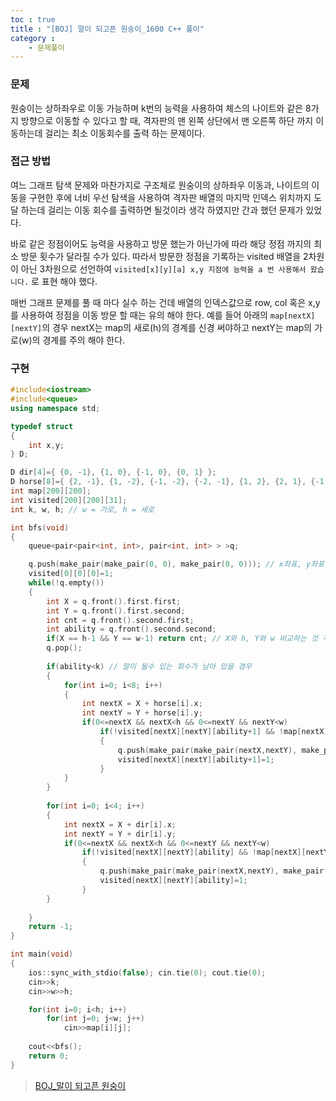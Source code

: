 ```yaml
---
toc : true
title : "[BOJ] 말이 되고픈 원숭이_1600 C++ 풀이"
category :
    - 문제풀이
---
```

### 문제
원숭이는 상하좌우로 이동 가능하며 k번의 능력을 사용하여 체스의 나이트와 같은 8가지 방향으로 이동할 수 있다고 할 때, 격자판의 맨 왼쪽 상단에서 맨 오른쪽 하단 까지 이동하는데 걸리는 최소 이동회수를 출력 하는 문제이다. 

### 접근 방법
여느 그래프 탐색 문제와 마찬가지로 구조체로 원숭이의 상하좌우 이동과, 나이트의 이동을 구현한 후에 너비 우선 탐색을 사용하여 격자판 배열의 마지막 인덱스 위치까지 도달 하는데 걸리는 이동 회수를 출력하면 될것이라 생각 하였지만 간과 했던 문제가 있었다.

바로 같은 정점이어도 능력을 사용하고 방문 했는가 아닌가에 따라 해당 정점 까지의 최소 방문 횟수가 달라질 수가 있다. 따라서 방문한 정점을 기록하는 visited 배열을 2차원이 아닌 3차원으로 선언하여 `visited[x][y][a] x,y 지점에 능력을 a 번 사용해서 왔습니다.` 로 표현 해야 했다.

매번 그래프 문제를 풀 때 마다 실수 하는 건데 배열의 인덱스값으로 row, col 혹은 x,y를 사용하여 정점을 이동 방문 할 때는 유의 해야 한다. 예를 들어 아래의 `map[nextX][nextY]`의 경우 nextX는 map의 새로$($h)의 경계를 신경 써야하고 nextY는 map의 가로$($w)의 경계를 주의 해야 한다.

### 구현

``` cpp
#include<iostream>
#include<queue>
using namespace std;

typedef struct
{
    int x,y;
} D;

D dir[4]={ {0, -1}, {1, 0}, {-1, 0}, {0, 1} };
D horse[8]={ {2, -1}, {1, -2}, {-1, -2}, {-2, -1}, {1, 2}, {2, 1}, {-1, 2}, {-2, 1} };
int map[200][200];
int visited[200][200][31];
int k, w, h; // w = 가로, h = 세로

int bfs(void)
{
    queue<pair<pair<int, int>, pair<int, int> > >q;

    q.push(make_pair(make_pair(0, 0), make_pair(0, 0))); // x좌표, y좌표, 이동거리횟수, 능력사용횟수
    visited[0][0][0]=1;
    while(!q.empty())
    {
        int X = q.front().first.first;
        int Y = q.front().first.second;
        int cnt = q.front().second.first;
        int ability = q.front().second.second;
        if(X == h-1 && Y == w-1) return cnt; // X와 h, Y와 w 비교하는 것 주의
        q.pop();
        
        if(ability<k) // 말이 될수 있는 회수가 남아 있을 경우
        {
            for(int i=0; i<8; i++)
            {
                int nextX = X + horse[i].x;
                int nextY = Y + horse[i].y;
                if(0<=nextX && nextX<h && 0<=nextY && nextY<w)
                    if(!visited[nextX][nextY][ability+1] && !map[nextX][nextY]) // 이동하는 칸이 방문한 적이 없고 장애물이 없으면
                    {
                        q.push(make_pair(make_pair(nextX,nextY), make_pair(cnt+1, ability+1)));
                        visited[nextX][nextY][ability+1]=1;
                    }
            }
        }
        
        for(int i=0; i<4; i++)
        {
            int nextX = X + dir[i].x;
            int nextY = Y + dir[i].y;
            if(0<=nextX && nextX<h && 0<=nextY && nextY<w)
                if(!visited[nextX][nextY][ability] && !map[nextX][nextY]) // 이동하는 칸이 방문한 적이 없고 장애물이 없으면
                {
                    q.push(make_pair(make_pair(nextX,nextY), make_pair(cnt+1, ability)));
                    visited[nextX][nextY][ability]=1;
                }
        }
        
    }
    return -1;
}

int main(void)
{
    ios::sync_with_stdio(false); cin.tie(0); cout.tie(0);
    cin>>k;
    cin>>w>>h;

    for(int i=0; i<h; i++)
        for(int j=0; j<w; j++)
            cin>>map[i][j];
        
    cout<<bfs();
    return 0;
}

```

> [BOJ_말이 되고픈 원숭이](https://www.acmicpc.net/problem/1600)